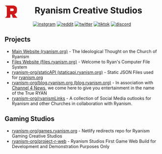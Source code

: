 
<!--
## Hi there 👋

**Here are some ideas to get you started:**

🙋‍♀️ A short introduction - what is your organization all about?
🌈 Contribution guidelines - how can the community get involved?
👩‍💻 Useful resources - where can the community find your docs? Is there anything else the community should know?
🍿 Fun facts - what does your team eat for breakfast?
🧙 Remember, you can do mighty things with the power of [Markdown](https://docs.github.com/github/writing-on-github/getting-started-with-writing-and-formatting-on-github/basic-writing-and-formatting-syntax)
-->

<div align="center" style="display: block; margin-left: auto; margin-right: auto;">  
  
  <img align="left" src="logo.png" alt="logo" height="42" width="42">
  <h1>Ryanism Creative Studios</h1>
  
  [![instgram](https://img.shields.io/badge/Instagram-E1306C?logo=instagram&logoColor=white&color=E1306C)](https//ryanism.org/instagram)
  [![reddit](https://img.shields.io/badge/Reddit-FF4500?&logo=reddit&logoColor=white)](https://ryanism.org/reddit)
  [![twitter](https://img.shields.io/badge/Twitter-1DA1F2?&logo=twitter&logoColor=white)](https://ryanism.org/twitter)
  [![tiktok](https://img.shields.io/badge/TikTok-000000?logo=tiktok&logoColor=white)](https://ryanism.org/tiktok/)
  [![discord](https://img.shields.io/badge/Discord-7qTNdXd?logo=discord&logoColor=white&color=5865F2)](https://ryanism.org/discord)
  
</div>

## Projects
- [Main Website (ryanism.org)](https://ryanism.org) - The Ideological Thought on the Church of Ryanism
- [Files Website (files.ryanism.org)](https://files.ryanism.org) - Welcome to Ryan's Computer File System
- [ryanism-org/staticAPI (staticapi.ryanism.org)](https://github.com/ryanism-org/staticAPI#readme) - Static JSON Files used for [ryanism.org](https://ryanism.org)
- [ryanism-org/blog.ryanism.org (blog.ryanism.org)](https://github.com/ryanism-org/blog.ryanism.org#readme) - In association with [Channel 4 News](https://ryanism.org/channelfour), we come here to give you entertainment in the name of the True RYAN
- [ryanism-org/ryanismLinks](https://github.com/ryanism-org/ryanismLinks#readme) - A collection of Social Media outlooks for Ryanism and other Churches in collaboration with Ryanism.

## Gaming Studios
- [ryanism-org/games.ryanism.org](https://github.com/ryanism-org/games.ryanism.org) - Netlify redirects repo for Ryanism Gaming Creative Studios
- [ryanism-org/project-r-web](https://github.com/ryanism-org/project-r-web) - Ryanism Studios First Game Web Build for Development and Demonstration Purposes Only
